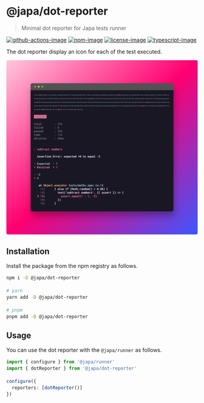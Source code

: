# @japa/dot-reporter
> Minimal dot reporter for Japa tests runner

[![github-actions-image]][github-actions-url] [![npm-image]][npm-url] [![license-image]][license-url] [![typescript-image]][typescript-url]

The dot reporter display an icon for each of the test executed.

![](assets/reporter.png)

## Installation
Install the package from the npm registry as follows.

```sh
npm i -D @japa/dot-reporter

# yarn
yarn add -D @japa/dot-reporter

# pnpm
pnpm add -D @japa/dot-reporter
```

## Usage
You can use the dot reporter with the `@japa/runner` as follows.

```ts
import { configure } from '@japa/runner'
import { dotReporter } from '@japa/dot-reporter'

configure({
  reporters: [dotReporter()]
})
```

[github-actions-image]: https://img.shields.io/github/actions/workflow/status/japa/dot-reporter/test.yml?style=for-the-badge

[github-actions-url]: https://github.com/japa/dot-reporter/actions/workflows/test.yml "github-actions"

[npm-image]: https://img.shields.io/npm/v/@japa/dot-reporter.svg?style=for-the-badge&logo=npm
[npm-url]: https://npmjs.org/package/@japa/dot-reporter "npm"

[license-image]: https://img.shields.io/npm/l/@japa/dot-reporter?color=blueviolet&style=for-the-badge
[license-url]: LICENSE.md "license"

[typescript-image]: https://img.shields.io/badge/Typescript-294E80.svg?style=for-the-badge&logo=typescript
[typescript-url]:  "typescript"
